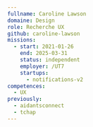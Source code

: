 ```yaml
---
fullname: Caroline Lawson
domaine: Design
role: Recherche UX
github: caroline-lawson
missions:
  - start: 2021-01-26
    end: 2025-03-31
    status: independent
    employer: /UT7
    startups:
      - notifications-v2
competences:
  - UX
previously:
  - aidantsconnect
  - tchap
---
```

